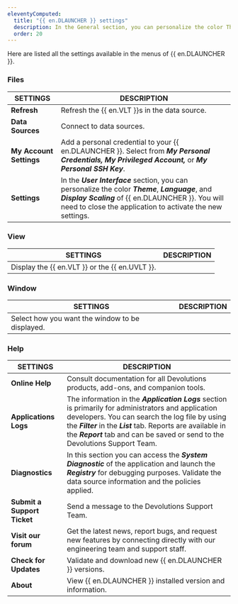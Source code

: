 ```yaml
---
eleventyComputed:
  title: "{{ en.DLAUNCHER }} settings"
  description: In the General section, you can personalize the color Theme and Language of {{ en.DLAUNCHER }}.
  order: 20
---
```


Here are listed all the settings available in the menus of {{ en.DLAUNCHER }}. 

### Files

| SETTINGS | DESCRIPTION |
|--------|-------------|
| **Refresh**         | Refresh the {{ en.VLT }}s in the data source.                                                                                                                                 |
| **Data Sources**    | Connect to data sources.                                                                                                                                                        |
| **My Account Settings** | Add a personal credential to your {{ en.DLAUNCHER }}. Select from ***My Personal Credentials, My Privileged Account,*** or ***My Personal SSH Key***.     |
| **Settings**        | In the ***User Interface*** section, you can personalize the color ***Theme***, ***Language***, and ***Display Scaling*** of {{ en.DLAUNCHER }}. You will need to close the application to activate the new settings. |

### View

| SETTINGS   | DESCRIPTION |
|--------|-------------|
| Display the {{ en.VLT }} or the {{ en.UVLT }}. |

### Window

| SETTINGS | DESCRIPTION |
|--------|-------------|
| Select how you want the window to be displayed. |

### Help

| SETTINGS | DESCRIPTION |
|--------|-------------|
| **Online Help**      | Consult documentation for all Devolutions products, add-ons, and companion tools.                                                                                                   |
| **Applications Logs**| The information in the ***Application Logs*** section is primarily for administrators and application developers. You can search the log file by using the ***Filter*** in the ***List*** tab. Reports are available in the ***Report*** tab and can be saved or send to the Devolutions Support Team. |
| **Diagnostics**      | In this section you can access the ***System Diagnostic*** of the application and launch the ***Registry*** for debugging purposes. Validate the data source information and the policies applied. |
| **Submit a Support Ticket** | Send a message to the Devolutions Support Team.                                                                                                                                     |
| **Visit our forum**  | Get the latest news, report bugs, and request new features by connecting directly with our engineering team and support staff.                                                      |
| **Check for Updates**| Validate and download new {{ en.DLAUNCHER }} versions.                                                                                                                           |
| **About**            | View {{ en.DLAUNCHER }} installed version and information.                                                                                                                       |
